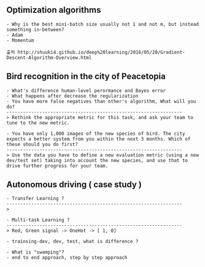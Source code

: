 ## Optimization algorithms
    - Why is the best mini-batch size usually not 1 and not m, but instead something in-between?
    - Adam
    - Momentum
    
    출처 http://shuuki4.github.io/deep%20learning/2016/05/20/Gradient-Descent-Algorithm-Overview.html
    
## Bird recognition in the city of Peacetopia
    - What's difference human-level perormance and Bayes error
    - What happens after decrease the regularization
    - You have more false negatives than other's algorithm, What will you do?
    ----------------------------------------------------------------
    > Rethink the appropriate metric for this task, and ask your team to tune to the new metric.
    
    - You have only 1,000 images of the new species of bird. The city expects a better system from you within the next 3 months. Which of these should you do first?
    ----------------------------------------------------------------
    > Use the data you have to define a new evaluation metric (using a new dev/test set) taking into account the new species, and use that to drive further progress for your team.
    
## Autonomous driving ( case study )
    - Transfer Learning ?
    ----------------------------------------------------------------
    > 
    
    - Multi-task Learning ?
    ----------------------------------------------------------------
    > Red, Green signal -> OneHot -> [ 1, 0]
    
    - trainsing-dev, dev, test, what is difference ?
    
    - What is "swamping"?
    - end to end approach, step by step approach